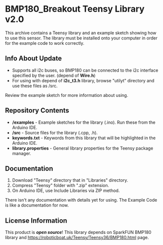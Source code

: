 BMP180_Breakout Teensy Library v2.0
========================================

This archive contains a Teensy library and an example sketch showing how to use this sensor. The library must be installed onto your computer in order for the example code to work correctly.

Info About Update
-------------------
* Supports all i2c buses, so BMP180 can be connected to the i2c interface specified by the user. (depend of **Wire.h**)
* For using with depend of **i2c_t3.h** library, browse "utilyt" directory and use these files as /src.

Review the example sketch for more information about using.

Repository Contents
-------------------

* **/examples** - Example sketches for the library (.ino). Run these from the Arduino IDE.
* **/src** - Source files for the library (.cpp, .h).
* **keywords.txt** - Keywords from this library that will be highlighted in the Arduino IDE.
* **library.properties** - General library properties for the Teensy package manager.

Documentation
--------------
1. Download "Teensy" directory that in "Libraries" directory.
2. Compress "Teensy" folder with ".zip" extension.
3. On Arduino IDE, use Include Libraries via ZIP method.

There isn't any documentation with details yet for using. The Example Code is like a documentation for now.


License Information
-------------------

This product is _**open source**_!
This library depends on SparkFUN BMP180 library and https://roboticboat.uk/Teensy/Teensy36/BMP180.html page.
